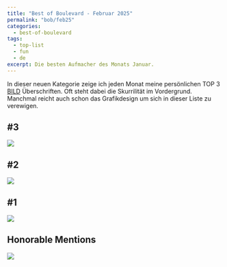 ```yaml
---
title: "Best of Boulevard - Februar 2025"
permalink: "bob/feb25"
categories:
  - best-of-boulevard
tags:
  - top-list
  - fun
  - de
excerpt: Die besten Aufmacher des Monats Januar.
---
```


In dieser neuen Kategorie zeige ich jeden Monat meine persönlichen TOP 3 [BILD](https://www.bild.de/) Überschriften.
Oft steht dabei die Skurrilität im Vordergrund.
Manchmal reicht auch schon das Grafikdesign um sich in dieser Liste zu verewigen.


## #3
![](https://mjt91-blog-images.s3.eu-north-1.amazonaws.com/bob/2025-02/honig.PNG)

## #2
![](https://mjt91-blog-images.s3.eu-north-1.amazonaws.com/bob/2025-02/schuhe.JPG)

## #1
![](https://mjt91-blog-images.s3.eu-north-1.amazonaws.com/bob/2025-02/radweg.PNG)


## Honorable Mentions
![](https://mjt91-blog-images.s3.eu-north-1.amazonaws.com/bob/2025-02/eklat.JPG)
